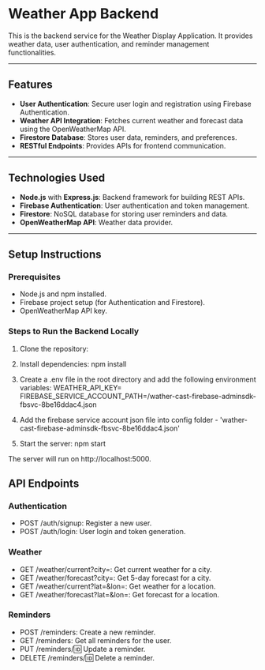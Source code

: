 # Weather App Backend

This is the backend service for the Weather Display Application. It provides weather data, user authentication, and reminder management functionalities.

---

## **Features**
- **User Authentication**: Secure user login and registration using Firebase Authentication.
- **Weather API Integration**: Fetches current weather and forecast data using the OpenWeatherMap API.
- **Firestore Database**: Stores user data, reminders, and preferences.
- **RESTful Endpoints**: Provides APIs for frontend communication.
  
---

## **Technologies Used**
- **Node.js** with **Express.js**: Backend framework for building REST APIs.
- **Firebase Authentication**: User authentication and token management.
- **Firestore**: NoSQL database for storing user reminders and data.
- **OpenWeatherMap API**: Weather data provider.

---

## **Setup Instructions**

### Prerequisites
- Node.js and npm installed.
- Firebase project setup (for Authentication and Firestore).
- OpenWeatherMap API key.

### **Steps to Run the Backend Locally**
1. Clone the repository:

2. Install dependencies:
    npm install

3. Create a .env file in the root directory and add the following environment variables:
    WEATHER_API_KEY=<your-openweathermap-api-key>
    FIREBASE_SERVICE_ACCOUNT_PATH=/wather-cast-firebase-adminsdk-fbsvc-8be16ddac4.json

4. Add the firebase service account json file into config folder - 'wather-cast-firebase-adminsdk-fbsvc-8be16ddac4.json'

5. Start the server: 
    npm start

The server will run on http://localhost:5000.

## API Endpoints

### Authentication
- POST /auth/signup: Register a new user.
- POST /auth/login: User login and token generation.

### Weather
- GET /weather/current?city=<city-name>: Get current weather for a city.
- GET /weather/forecast?city=<city-name>: Get 5-day forecast for a city.
- GET /weather/current?lat=<latitude>&lon=<longitude>: Get weather for a location.
- GET /weather/forecast?lat=<latitude>&lon=<longitude>: Get forecast for a location.

### Reminders
- POST /reminders: Create a new reminder.
- GET /reminders: Get all reminders for the user.
- PUT /reminders/:id: Update a reminder.
- DELETE /reminders/:id: Delete a reminder.
